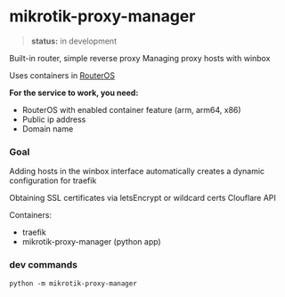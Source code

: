 # mikrotik-proxy-manager

> **status:** in development

Built-in router, simple reverse proxy
Managing proxy hosts with winbox

Uses containers in [RouterOS](https://help.mikrotik.com/docs/display/ROS/Container)

**For the service to work, you need:**
- RouterOS with enabled container feature (arm, arm64, x86)
- Public ip address
- Domain name

### Goal

Adding hosts in the winbox interface automatically creates a dynamic configuration for traefik

Obtaining SSL certificates via letsEncrypt or wildcard certs Clouflare API

Containers:
- traefik
- mikrotik-proxy-manager (python app) 

### dev commands 

```
python -m mikrotik-proxy-manager
```